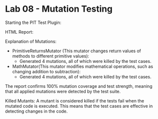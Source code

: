 # Lab 08 - Mutation Testing

Starting the PIT Test Plugin:

HTML Report:

Explanation of Mutations:

- PrimitiveReturnsMutator (This mutator changes return values of methods to different primitive values):
  - Generated 4 mutations, all of which were killed by the test cases.
- MathMutator(This mutator modifies mathematical operations, such as changing addition to subtraction):
  - Generated 4 mutations, all of which were killed by the test cases.

The report confirms 100% mutation coverage and test strength, meaning that all applied mutations were detected by the test suite.

Killed Mutants:
A mutant is considered killed if the tests fail when the mutated code is executed. This means that the test cases are effective in detecting changes in the code.


